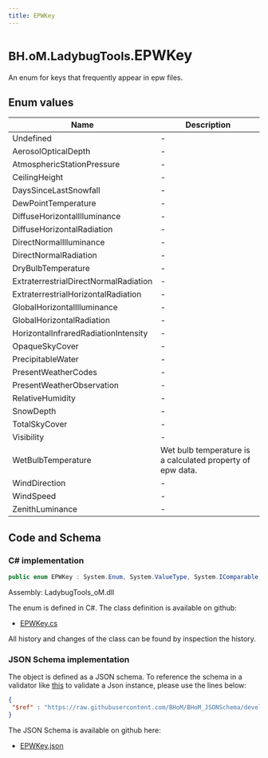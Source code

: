 ```yaml
---
title: EPWKey
---
```


# <small>BH.oM.LadybugTools.</small>**EPWKey**

An enum for keys that frequently appear in epw files.

## Enum values

| Name            | Description                                                    |
|-----------------|----------------------------------------------------------------|
| Undefined |  -  |
| AerosolOpticalDepth |  -  |
| AtmosphericStationPressure |  -  |
| CeilingHeight |  -  |
| DaysSinceLastSnowfall |  -  |
| DewPointTemperature |  -  |
| DiffuseHorizontalIlluminance |  -  |
| DiffuseHorizontalRadiation |  -  |
| DirectNormalIlluminance |  -  |
| DirectNormalRadiation |  -  |
| DryBulbTemperature |  -  |
| ExtraterrestrialDirectNormalRadiation |  -  |
| ExtraterrestrialHorizontalRadiation |  -  |
| GlobalHorizontalIlluminance |  -  |
| GlobalHorizontalRadiation |  -  |
| HorizontalInfraredRadiationIntensity |  -  |
| OpaqueSkyCover |  -  |
| PrecipitableWater |  -  |
| PresentWeatherCodes |  -  |
| PresentWeatherObservation |  -  |
| RelativeHumidity |  -  |
| SnowDepth |  -  |
| TotalSkyCover |  -  |
| Visibility |  -  |
| WetBulbTemperature |  Wet bulb temperature is a calculated property of epw data.  |
| WindDirection |  -  |
| WindSpeed |  -  |
| ZenithLuminance |  -  |


## Code and Schema

### C# implementation

``` C# title="C#"
public enum EPWKey : System.Enum, System.ValueType, System.IComparable, System.ISpanFormattable, System.IFormattable, System.IConvertible
```

Assembly: LadybugTools_oM.dll

The enum is defined in C#. The class definition is available on github:

- [EPWKey.cs](https://github.com/BHoM/LadybugTools_Toolkit/blob/develop/LadybugTools_oM/Enum\EPWKeys.cs)

All history and changes of the class can be found by inspection the history.
### JSON Schema implementation

The object is defined as a JSON schema. To reference the schema in a validator like [this](https://www.jsonschemavalidator.net/) to validate a Json instance, please use the lines below:

``` json title="JSON Schema"
{
 "$ref" : "https://raw.githubusercontent.com/BHoM/BHoM_JSONSchema/develop/LadybugTools_oM/EPWKey.json"
}
```

The JSON Schema is available on github here:

- [EPWKey.json](https://github.com/BHoM/BHoM_JSONSchema/blob/develop/LadybugTools_oM/EPWKey.json)
